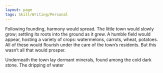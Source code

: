 ```yaml
---
layout: page
tags: Skill/Writing/Personal 
---
```


Following founding, harmony would spread. The little town would slowly grow; settling its roots into the ground as it grew. A humble field would appear, hosting a variety of crops: watermelons, carrots, wheat, potatoes. All of these would flourish under the care of the town’s residents. But this wasn’t all that would prosper. 

Underneath the town lay dormant minerals, found among the cold dark stone. The dripping of water